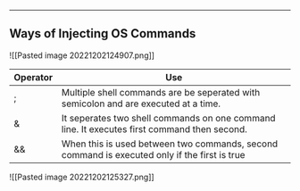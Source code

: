 --- ---

<h2>Ways of Injecting OS Commands</h2>

![[Pasted image 20221202124907.png]]

| Operator | Use                                                                                 |
| -------- | ----------------------------------------------------------------------------------- |
| ;        | Multiple shell commands are be seperated with semicolon and are executed at a time. |
| &        |     It seperates two shell commands on one command line. It executes first command then second.                                                                                |
| &&       |           When this is used between two commands, second command is executed only if the first is true                                                                          |
![[Pasted image 20221202125327.png]]